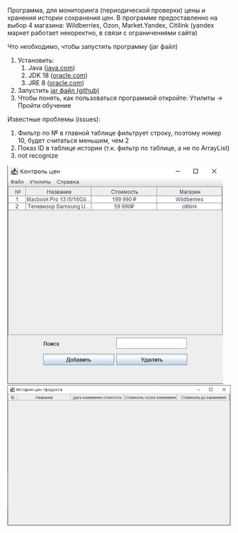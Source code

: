 Программа, для мониторинга (периодической проверки) цены и хранения истории сохранения цен.
  В программе предоставленно на выбор 4 магазина: Wildberries, Ozon, Market.Yandex, Citilink (yandex маркет работает некоректно, в связи с ограничениями сайта)

Что необходимо, чтобы запустить программу (jar файл)
1. Установить:  
     1) Java ([java.com](https://www.java.com/ru/download/))  
     3) JDK 18 ([oracle.com](https://www.oracle.com/java/technologies/downloads/#jdk18-windows))  
     5) JRE 8 ([oracle.com](https://www.oracle.com/java/technologies/downloads/#jre8-windows))  
2. Запустить [jar файл (github)](https://github.com/Sadeal/Market-Parser/blob/main/Course.jar)  
4. Чтобы понять, как пользоваться программой откройте: Утилиты -> Пройти обучение  


Известные проблемы (issues):
  1. Фильтр по № в главной таблице фильтрует строку, поэтому номер 10, будет считаться меньшим, чем 2
  2. Показ ID в таблице истории (т.к. фильтр по таблице, а не по ArrayList)
  3. not recognize

![Основное окно](https://github.com/Sadeal/JavaCourse/blob/main/img/main.png)
![Окно истории](https://github.com/Sadeal/JavaCourse/blob/main/img/history.png)
